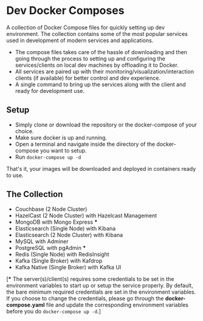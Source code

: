 # Dev Docker Composes
A collection of Docker Compose files for quickly setting up dev environment. The collection contains some of the most popular services used in development of modern services and applications. 
- The compose files takes care of the hassle of downloading and then going through the process to setting up and configuring the services/clients on local dev machines by offloading it to Docker.
- All services are paired up with their monitoring/visualization/interaction clients (if available) for better control and dev experience.
- A single command to bring up the services along with the client and ready for development use.

## Setup

- Simply clone or download the repository or the docker-compose of your choice.
- Make sure docker is up and running.
- Open a terminal and navigate inside the directory of the docker-compose you want to setup.
- Run `docker-compose up -d`

That's it, your images will be downloaded and deployed in containers ready to use.

## The Collection

- Couchbase (2 Node Cluster)
- HazelCast (2 Node Cluster) with Hazelcast Management
- MongoDB with Mongo Express **\***
- Elasticsearch (Single Node) with Kibana
- Elasticsearch (2 Node Cluster) with Kibana
- MySQL with Adminer
- PostgreSQL with pgAdmin **\***
- Redis (Single Node) with RedisInsight
- Kafka (Single Broker) with Kafdrop
- Kafka Native (Single Broker) with Kafka UI

[**\*** The server(s)/client(s) requires some credentials to be set in the environment variables to start up or setup the service properly. By default, the bare minimum required credentials are set in the environment variables. If you choose to change the credentials, please go through the **docker-compose.yaml** file and update the corresponding environment variables before you do `docker-compose up -d`.]